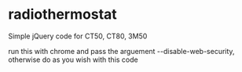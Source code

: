 # radiothermostat
Simple jQuery code for CT50, CT80, 3M50

run this with chrome and pass the arguement --disable-web-security, otherwise do as you wish with this code
